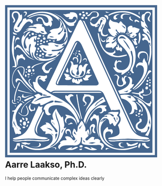 # ![Aarre Laakso logo](logo.png "Aarre Laakso logo") Aarre Laakso, Ph.D.

I help people communicate complex ideas clearly
